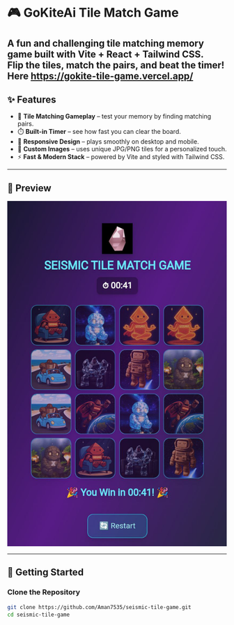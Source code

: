 # 🎮 GoKiteAi Tile Match Game

A fun and challenging **tile matching memory game** built with **Vite + React + Tailwind CSS**.  
Flip the tiles, match the pairs, and beat the timer!  
Here https://gokite-tile-game.vercel.app/
---

## ✨ Features
- 🧩 **Tile Matching Gameplay** – test your memory by finding matching pairs.  
- ⏱️ **Built-in Timer** – see how fast you can clear the board.  
- 📱 **Responsive Design** – plays smoothly on desktop and mobile.  
- 🎨 **Custom Images** – uses unique JPG/PNG tiles for a personalized touch.  
- ⚡ **Fast & Modern Stack** – powered by Vite and styled with Tailwind CSS.  

---

## 📸 Preview
![Game Screenshot](public/screenshot.jpg)

---

## 🚀 Getting Started

### Clone the Repository
```bash
git clone https://github.com/Aman7535/seismic-tile-game.git
cd seismic-tile-game
